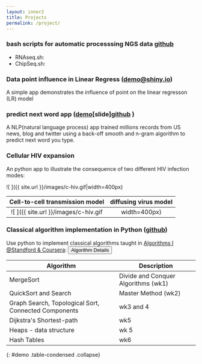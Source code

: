 ```yaml
---
layout: inner2
title: Projects
permalink: /project/
---
```

### bash scripts for automatic processsing NGS data [github]() 
- RNAseq.sh:
- ChipSeq.sh:

###  Data point influence in Linear Regress ([demo@shiny.io](https://biomystery.shinyapps.io/LRInfluenceApp/))

A simple app demonstrates the influence of point on the linear regresson
(LR) model

### predict next word app ([demo](https://biomystery.shinyapps.io/predNextWord/)[slide][github](https://github.com/biomystery/pred_next_word_app) )
 A NLP(natural language process) app trained millions records from US
 news, blog and twitter using a back-off smooth and n-gram algorithm to
 predict next word you type. 

### Cellular HIV expansion 
An python app to illustrate the consequence of two different HIV
infection modes:

![ ]({{ site.url }}/images/c-hiv.gif|width=400px)

| Cell-to-cell transmission model | diffusing virus model |
|:-------------------------:|:-------------------------:|
| ![ ]({{ site.url }}/images/c-hiv.gif|width=400px) | ![ ]({{ site.url }}/images/s-hiv.gif|width=400px)|


### Classical algorithm implementation in Python ([github](https://github.com/biomystery/algorithm1_coursera_2013_stanford))
Use python to implement classical algorithms taught in
[Algorithms I @Standford & Coursera](https://www.coursera.org/learn/algorithm-design-analysis):
<button type="button" class="btn btn-info btn-block btn-sm" data-toggle="collapse"
data-target="#demo"> Algorithm Details</button>

| Algorithm | Description |
| ------------- | ------------- |
| MergeSort | Divide and Conquer Algorithms (wk1) |
| QuickSort and Search | Master Method (wk2)   |
| Graph Search, Topological Sort, Connected Components | wk3 and 4 |
| Dijkstra's Shortest-path | wk5 |
| Heaps - data structure | wk 5 |
| Hash Tables | wk6 |
{:  #demo .table-condensed .collapse} 





    


